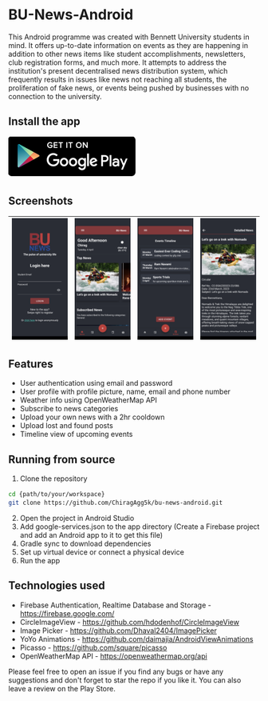 # BU-News-Android 

This Android programme was created with Bennett University students in mind. It offers up-to-date information on events as they are happening in addition to other news items like student accomplishments, newsletters, club registration forms, and much more. It attempts to address the institution's present decentralised news distribution system, which frequently results in issues like news not reaching all students, the proliferation of fake news, or events being pushed by businesses with no connection to the university.

## Install the app

[![Thumbnail](screenshots/google-play-png-logo-3799.png)](https://play.google.com/store/apps/details?id=com.chiragagg5k.bu_news_android)

## Screenshots


| ![Screenshot1](screenshots/screenshot_1.png) | ![Screenshot2](screenshots/screenshot_2.png) | ![Screenshot3](screenshots/screenshot_3.png) | ![Screenshot4](screenshots/screenshot_4.png) |
|:--------------------------------------------:|:--------------------------------------------:|:--------------------------------------------:|:--------------------------------------------:|

## Features

- User authentication using email and password
- User profile with profile picture, name, email and phone number 
- Weather info using OpenWeatherMap API
- Subscribe to news categories
- Upload your own news with a 2hr cooldown
- Upload lost and found posts
- Timeline view of upcoming events

## Running from source

1. Clone the repository

```bash
cd {path/to/your/workspace}
git clone https://github.com/ChiragAgg5k/bu-news-android.git
```

2. Open the project in Android Studio
3. Add google-services.json to the app directory (Create a Firebase project and add an Android app to it to get this file)
4. Gradle sync to download dependencies
5. Set up virtual device or connect a physical device
6. Run the app

## Technologies used

- Firebase Authentication, Realtime Database and Storage - https://firebase.google.com/
- CircleImageView - https://github.com/hdodenhof/CircleImageView
- Image Picker - https://github.com/Dhaval2404/ImagePicker
- YoYo Animations - https://github.com/daimajia/AndroidViewAnimations
- Picasso - https://github.com/square/picasso
- OpenWeatherMap API - https://openweathermap.org/api

Please feel free to open an issue if you find any bugs or have any suggestions and don't forget to star the repo if you like it. You can also leave a review on the Play Store.
